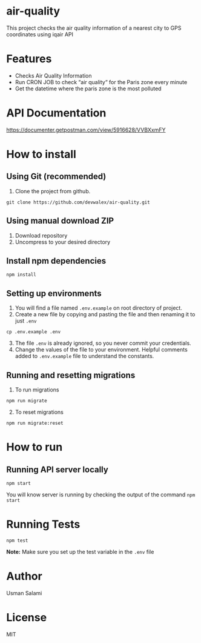 # air-quality
This project checks the air quality information of a nearest city to GPS coordinates using iqair API

# Features
- Checks Air Quality Information
- Run CRON JOB to check “air quality“ for the Paris zone every minute
- Get the datetime where the paris zone is the most polluted

# API Documentation
https://documenter.getpostman.com/view/5916628/VVBXxmFY

# How to install

## Using Git (recommended)
1. Clone the project from github.

```
git clone https://github.com/devwalex/air-quality.git
```

## Using manual download ZIP

1. Download repository
2. Uncompress to your desired directory

## Install npm dependencies

```
npm install
```

## Setting up environments
1. You will find a file named `.env.example` on root directory of project.
2. Create a new file by copying and pasting the file and then renaming it to just `.env`

```
cp .env.example .env
```
3. The file `.env` is already ignored, so you never commit your credentials.
4. Change the values of the file to your environment. Helpful comments added to `.env.example` file to understand the constants.

## Running and resetting migrations

1. To run migrations
```
npm run migrate
```
2. To reset migrations
```
npm run migrate:reset
```

# How to run

## Running API server locally
```
npm start
```
You will know server is running by checking the output of the command `npm start`



# Running Tests

```
npm test
```
**Note:** Make sure you set up the test variable in the `.env` file

# Author
Usman Salami

# License
MIT
